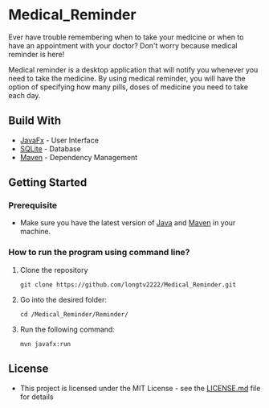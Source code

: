 # Medical_Reminder 

Ever have trouble remembering when to take your medicine or when to have an appointment with your doctor?
Don't worry because medical reminder is here!

Medical reminder is a desktop application that will notify you whenever you need to take the medicine. By using medical reminder, you will have the option of specifying how many pills, doses of medicine you need to take each day.

## Build With
- [JavaFx](https://openjfx.io/openjfx-docs/) - User Interface
- [SQLite](https://www.sqlite.org/index.html) - Database
- [Maven](https://maven.apache.org/) - Dependency Management

## Getting Started

### Prerequisite
- Make sure you have the latest version of [Java](https://www.java.com/en/) and [Maven](https://maven.apache.org/download.cgi) in your machine.

### How to run the program using command line?
1. Clone the repository

    ```git clone https://github.com/longtv2222/Medical_Reminder.git ```
   
2. Go into the desired folder:

    ```cd /Medical_Reminder/Reminder/```

3. Run the following command:

    ```mvn javafx:run```
    
## License
- This project is licensed under the MIT License - see the [LICENSE.md](https://github.com/longtv2222/Medical_Reminder/blob/master/LICENSE) file for details
